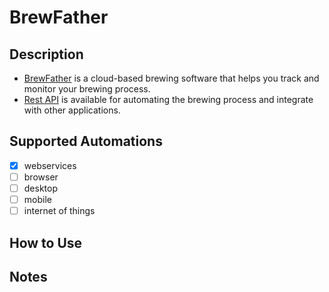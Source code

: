 # BrewFather

## Description
- [BrewFather](https://brewfather.app/) is a cloud-based brewing software that helps you track and monitor your brewing process.
- [Rest API](https://api.brewfather.app/) is available for automating the brewing process and integrate with other applications.

## Supported Automations
- [X] webservices
- [ ] browser
- [ ] desktop
- [ ] mobile
- [ ] internet of things

## How to Use

## Notes
